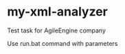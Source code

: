 # my-xml-analyzer
Test task for AgileEngine company

Use run.bat command with parameters <source file> <target file>

